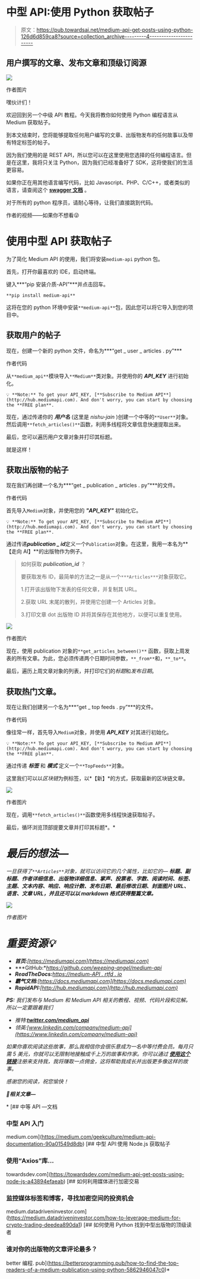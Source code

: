 # 中型 API:使用 Python 获取帖子

> 原文：<https://pub.towardsai.net/medium-api-get-posts-using-python-126d6d859ca8?source=collection_archive---------4----------------------->

## 用户撰写的文章、发布文章和顶级订阅源

![](img/cd2efeced4387075a7259a10d9f5e22c.png)

作者图片

嘿伙计们！

欢迎回到另一个中级 API 教程。今天我将教你如何使用 Python 编程语言从 Medium 获取帖子。

到本文结束时，您将能够提取任何用户编写的文章、出版物发布的任何故事以及带有特定标签的帖子。

因为我们使用的是 REST API，所以您可以在这里使用您选择的任何编程语言。但是在这里，我将只关注 Python，因为我们已经准备好了 SDK，这将使我们的生活更容易。

如果你正在用其他语言编写代码，比如 Javascript、PHP、C/C++，或者类似的语言，请查阅这个 [**swagger 文档**](https://docs.mediumapi.com) 。

对于所有的 python 程序员，请耐心等待，让我们直接跳到代码。

作者的视频——如果你不想看😜

# 使用中型 API 获取帖子

为了简化 Medium API 的使用，我们将安装`medium-api` python 包。

首先，打开你最喜欢的 IDE，启动终端。

键入***“pip 安装介质-API”***并点击回车。

```
**pip install medium-api**
```

这将在您的 python 环境中安装`**medium-api**`包，因此您可以将它导入到您的项目中。

## 获取用户的帖子

现在，创建一个新的 python 文件，命名为***“get _ user _ articles . py”***

作者代码

从`**medium_api**`模块导入`**Medium**`类对象。并使用你的 ***API_KEY*** 进行初始化。

```
💡 **Note:** To get your API_KEY, [**Subscribe to Medium API**](http://hub.mediumapi.com). And don't worry, you can start by choosing the **FREE plan**.
```

现在，通过传递你的 ***用户名*** (这里是 *nishu-jain* )创建一个中等的`**User**`对象。然后调用`**fetch_articles()**`函数，利用多线程将文章信息快速提取出来。

最后，您可以遍历用户文章对象并打印其标题。

就是这样！

## 获取出版物的帖子

现在我们再创建一个名为***“get _ publication _ articles . py”***的文件。

作者代码

首先导入`Medium`对象，并使用您的 ***"API_KEY"*** 初始化它。

```
💡 **Note:** To get your API_KEY, [**Subscribe to Medium API**](http://hub.mediumapi.com). And don't worry, you can start by choosing the **FREE plan**.
```

通过传递***publication _ id***定义一个`Publication`对象。在这里，我用一本名为**【走向 AI】**的出版物作为例子。

> 如何获取 ***publication_id*** ？
> 
> 要获取发布 ID，最简单的方法之一是从一个`***Articles***`对象获取它。
> 
> 1.打开该出版物下发表的任何文章，并复制其 URL。
> 
> 2.获取 URL 末尾的散列，并使用它创建一个 Articles 对象。
> 
> 3.打印文章 dot 出版物 ID 并将其保存在其他地方，以便可以重复使用。

![](img/1619745be010103357bb9cc0137a5d23.png)

作者图片

现在，使用 publication 对象的`**get_articles_between()**` 函数，获取上周发表的所有文章。为此，您必须传递两个日期时间参数，`**_from**`和，`**_to**`。

最后，遍历上周文章对象的列表，并打印它们的*标题*和*发布日期*。

## 获取热门文章。

现在让我们创建另一个名为***“get _ top feeds . py”***的文件。

作者代码

像往常一样，首先导入`Medium`对象，并使用 ***API_KEY*** 对其进行初始化。

```
💡 **Note:** To get your API_KEY, [**Subscribe to Medium API**](http://hub.mediumapi.com). And don't worry, you can start by choosing the **FREE plan**.
```

通过传递 ***标签*** 和 ***模式*** 定义一个`**TopFeeds**`对象。

这里我们可以以*区块链*为例标签，以*【新】*的方式，获取最新的区块链文章。

![](img/d3a2da30e4431100debc50081a950fdf.png)

作者图片

现在，调用`**fetch_articles()**`函数使用多线程快速获取帖子。

最后，循环浏览顶部提要文章并打印其标题*。*

# *最后的想法—*

*一旦获得了`**Articles**`对象，就可以访问它的几个属性，比如它的— ***标题、副标题、作者详细信息、出版物详细信息、掌声、投票者、字数、阅读时间、标签、主题、文本内容、响应、响应计数、发布日期、最后修改日期、封面图片 URL、语言、文章 URL，并且还可以以 markdown 格式获得整篇文章。****

*![](img/59075f497a50b7a9c185ddec551dea1d.png)*

*作者图片*

# *重要资源💡*

*   ***首页:**[https://mediumapi.com](https://mediumapi.com)*
*   ***GitHub:**https://github.com/weeping-angel/medium-api*
*   ***ReadTheDocs:**[https://medium-API . rtfd . io](https://medium-api.rtfd.io)*
*   ***霸气文档:**[https://docs.mediumapi.com](https://docs.mediumapi.com)*
*   ***RapidAPI:**[http://hub.mediumapi.com](http://hub.mediumapi.com)*

***PS:** 我们发布与 Medium 和 Medium API 相关的教程、视频、代码片段和见解。所以一定要跟着我们*

*   *推特:[**twitter.com/medium_api**](https://twitter.com/medium_api)*
*   *领英:[www.linkedin.com/company/medium-api](https://www.linkedin.com/company/medium-api)*

*如果你喜欢阅读这些故事，那么我相信你会很乐意成为一名中等付费会员。每月只需 5 美元，你就可以无限制地接触成千上万的故事和作家。你可以通过 [***使用这个链接***](https://nishu-jain.medium.com/membership)*注册来支持我，我将赚取一点佣金，这将帮助我成长并出版更多像这样的故事。**

*感谢您的阅读，祝您愉快！*

***🔗相关文章—***

*[](https://medium.com/geekculture/medium-api-documentation-90a01549d8db) [## 中等 API —文档

### 中型 API 入门

medium.com](https://medium.com/geekculture/medium-api-documentation-90a01549d8db) [](https://towardsdev.com/medium-api-get-posts-using-node-js-a43894efaeab) [## 中型 API:使用 Node.js 获取帖子

### 使用“Axios”库…

towardsdev.com](https://towardsdev.com/medium-api-get-posts-using-node-js-a43894efaeab) [](https://medium.datadriveninvestor.com/how-to-leverage-medium-for-crypto-trading-deedea890da1) [## 如何利用媒体进行加密交易

### 监控媒体标签和博客，寻找加密空间的投资机会

medium.datadriveninvestor.com](https://medium.datadriveninvestor.com/how-to-leverage-medium-for-crypto-trading-deedea890da1) [](https://betterprogramming.pub/how-to-find-the-top-readers-of-a-medium-publication-using-python-5862946047c0) [## 如何使用 Python 找到中型出版物的顶级读者

### 谁对你的出版物的文章评论最多？

better 编程. pub](https://betterprogramming.pub/how-to-find-the-top-readers-of-a-medium-publication-using-python-5862946047c0)*
